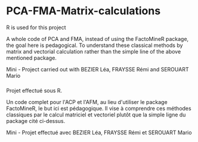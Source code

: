 # PCA-FMA-Matrix-calculations


R is used for this project

A whole code of PCA and FMA, instead of using the FactoMineR package, the goal here is pedagogical. To understand these classical methods by matrix and vectorial calculation rather than the simple line of the above mentioned package.  

Mini - Project carried out with BEZIER Léa, FRAYSSE Rémi and SEROUART Mario

###

Projet effectué sous R.

Un code complet pour l'ACP et l'AFM, au lieu d'utiliser le package FactoMineR, le but ici est pédagogique. Il vise à comprendre ces méthodes classiques par le calcul matriciel et vectoriel plutôt que la simple ligne du package cité ci-dessus.  

Mini - Projet effectué avec BEZIER Léa, FRAYSSE Rémi et SEROUART Mario
